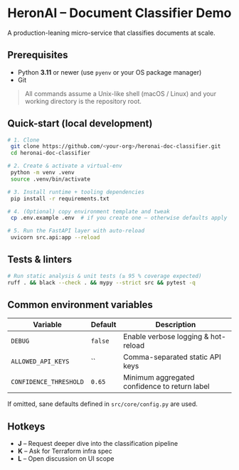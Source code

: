 # HeronAI – Document Classifier Demo

A production-leaning micro-service that classifies documents at scale.

## Prerequisites

- Python **3.11** or newer (use `pyenv` or your OS package manager)
- Git

> All commands assume a Unix-like shell (macOS / Linux) and your working
> directory is the repository root.

## Quick-start (local development)

```bash
# 1. Clone
 git clone https://github.com/<your-org>/heronai-doc-classifier.git
 cd heronai-doc-classifier

# 2. Create & activate a virtual-env
 python -m venv .venv
 source .venv/bin/activate

# 3. Install runtime + tooling dependencies
 pip install -r requirements.txt

# 4. (Optional) copy environment template and tweak
 cp .env.example .env  # if you create one – otherwise defaults apply

# 5. Run the FastAPI layer with auto-reload
 uvicorn src.api:app --reload
```

## Tests & linters

```bash
# Run static analysis & unit tests (≥ 95 % coverage expected)
ruff . && black --check . && mypy --strict src && pytest -q
```

## Common environment variables

| Variable               | Default | Description                                   |
| ---------------------- | ------- | --------------------------------------------- |
| `DEBUG`                | `false` | Enable verbose logging & hot-reload           |
| `ALLOWED_API_KEYS`     | ``      | Comma-separated static API keys               |
| `CONFIDENCE_THRESHOLD` | `0.65`  | Minimum aggregated confidence to return label |

If omitted, sane defaults defined in `src/core/config.py` are used.

## Hotkeys

- **J** – Request deeper dive into the classification pipeline
- **K** – Ask for Terraform infra spec
- **L** – Open discussion on UI scope
